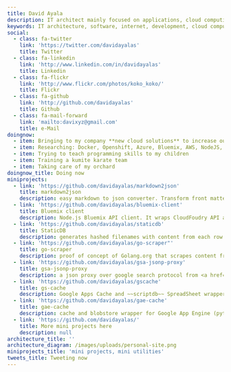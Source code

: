 ```yaml
---
title: David Ayala
description: IT architect mainly focused on applications, cloud computing and new solutions....
keywords: IT architecture, software, internet, development, cloud computing, raspberry pi, standards
social:
  - class: fa-twitter
    link: 'https://twitter.com/davidayalas'
    title: Twitter
  - class: fa-linkedin
    link: 'http://www.linkedin.com/in/davidayalas'
    title: Linkedin
  - class: fa-flickr
    link: 'http://www.flickr.com/photos/koko_koko/'
    title: Flickr
  - class: fa-github
    link: 'http://github.com/davidayalas'
    title: Github
  - class: fa-mail-forward
    link: 'mailto:davixyz@gmail.com'
    title: e-Mail
doingnow:
  - item: Bringing to my company **new cloud solutions** to increase our internal portfolio and improve our application lifecycle
  - item: Researching: Docker, Openshift, Azure, Bluemix, AWS, NodeJS, Golang, Static Sites Generators, Microservices, Search Engine as a Service, Serverless Architectures, Protobufs. 
  - item: Trying to teach programming skills to my children
  - item: Training a kumite karate team
  - item: Taking care of my orchard
doingnow_title: Doing now
miniprojects:
  - link: 'https://github.com/davidayalas/markdown2json'
    title: markdown2json
    description: easy markdown to json converter. Transform front matter properties and content into json key-values. Very easy to integrate with static sites generators. It creates an index that can be easily injected into algolia.
  - link: 'https://github.com/davidayalas/bluemix-client'
    title: Bluemix client
    description: Node.js Bluemix API client. It wraps CloudFoudry API and Containers API over a common interface.
  - link: 'https://github.com/davidayalas/staticdb'
    title: StaticDB
    description: generates hashed filenames with content from each row in a CSV that would we http-requested applying the same derive key algorithm. It provides the server process and the html client 
  - link: 'https://github.com/davidayalas/go-scraper"'
    title: go-scraper
    description: proof of concept of Golang.org that scrapes content from a web application launching multiple and concurrent requests.
  - link: 'https://github.com/davidayalas/gsa-jsonp-proxy'
    title: gsa-jsonp-proxy
    description: a json proxy over google search protocol from <a href='https://support.google.com/gsa/'>Google Search Appliance</a>
  - link: 'https://github.com/davidayalas/gscache'
    title: gs-cache
    description: Google Apps Cache and ~~scriptdb~~ SpreadSheet wrapper for Google Apps Script with real persistence and value splitting for large values (due to Google Apps Scripts limits).
  - link: 'https://github.com/davidayalas/gae-cache'
    title: gae-cache
    description: cache and blobstore wrapper for Google App Engine (python) with real persistence and value splitting for large values (due to Google App Engine limits).
  - link: 'https://github.com/davidayalas/'
    title: More mini projects here
    description: null
architecture_title: ''
architecture_diagram: /images/uploads/personal-site.png
miniprojects_title: 'mini projects, mini utilities'
tweets_title: Tweeting now
---
```



